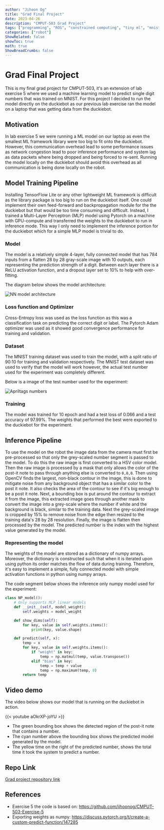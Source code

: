 ```yaml
---
author: "Jihoon Og"
title: "Grad Final Project"
date: 2023-04-26
description: "CMPUT-503 Grad Project"
tags: ["programming", "ROS", "constrained computing", "tiny ml", "mnist"]
categories: ["robot"]
ShowRelated: false
showToc: true
math: true
ShowBreadCrumbs: false
---
```


# Grad Final Project

This is my final grad project for CMPUT-503, it's an extension of lab exercise 5 where we used a machine learning model to predict single digit numbers that was trained on MNIST.
For this project I decided to run the model directly on the duckiebot as our previous lab exercise ran the model on a laptop that was getting data from the duckiebot.

## Motivation

In lab exercise 5 we were running a ML model on our laptop as even the smallest ML framework library were too big to fit onto the duckiebot.
However, this communication overhead lead to some performance issues as network congestion lead to poor inference performance and system lag as data packets where being dropped and being forced to re-sent.
Running the model locally on the duckiebot should avoid this overhead as all communication is being done locally on the robot.

## Model Training Pipeline

Installing TensorFlow Lite or any other lightweight ML framework is difficult as the library package is too big to run on the duckiebot itself.
One could implement their own feed-forward and backpropagation module for the the duckiebot but that would be too time consuming and difficult.
Instead, I trained a Multi-Layer Perceptron (MLP) model using Pytorch on a machine with GPU-compute and transferred the weights to the duckiebot to run in inference mode.
This way I only need to implement the inference portion for the duckiebot which for a simple MLP model is trivial to do.

### Model

The model is a relatively simple 4-layer, fully connected model that has 784 inputs from a flatten 28 by 28 gray-scale image with 10 outputs, each representing the prediction strength of a digit.
Between each layer there is a ReLU activation function, and a dropout layer set to 10% to help with over-fitting.

The diagram below shows the model architecture:

![NN model architecture](/uploads/NN-model-arch.png)

### Loss function and Optimizer

Cross-Entropy loss was used as the loss function as this was a classification task on predicting the correct digit or label.
The Pytorch Adam optimizer was used as it showed good convergence performance for training and validation.

### Dataset

The MNIST training dataset was used to train the model, with a split ratio of 90:10 for training and validation respectively.
The MNIST test dataset was used to verify that the model will work however, the actual test number used for the experiment was completely different.

Below is a image of the test number used for the experiment:

![Apriltags numbers](/uploads/grad-project-tags.png)

### Training

The model was trained for 10 epoch and had a test loss of 0.066 and a test accuracy of 97.99%.
The weights that performed the best were exported to the duckiebot for the experiment.

## Inference Pipeline

To use the model on the robot the image data from the camera must first be pre-processed so that only the grey-scaled number segment is passed to the model.
To do this the raw image is first converted to a HSV color model.
Then the raw image is processed by a mask that only allows the color of the post-it note to pass through anything else is converted to `0,0,0`.
Then using OpenCV finds the largest, non-black contour in the image, this is done to mitigate noise from any background object that has a similar color to the post it note. It also checks the area of the contour to see if it's big enough to be a post it note.
Next, a bounding box is put around the contour to extract it from the image, this extracted image goes through another mask to convert the image into a grey-scale where the number if white and the background is black, similar to the training data.
Next the grey-scaled image is cropped by 15% to remove noise from the edge then resized to the training data's 28 by 28 resolution.
Finally, the image is flatten then processed by the model.
The predicted number is the index with the highest value generated by the model.

### Representing the model

The weights of the model are stored as a dictionary of numpy arrays.
Moreover, the dictionary is constructed such that when it is iterated upon using python its order matches the flow of data during training.
Therefore, it's easy to implement a simple, fully connected model with simple activation functions in python using numpy arrays.

The code segment below shows the inference only numpy model used for the experiment:

```python
class NP_model():
    # Only supports MLP linear models
    def __init__(self, model_weight):
        self.weights = model_weight

    def show_dims(self):
        for key, value in self.weights.items():
            print(key, value.shape)

    def predict(self, x):
        temp = x
        for key, value in self.weights.items():
            if "weight" in key:
                temp = np.matmul(temp, value.transpose())
            elif "bias" in key:
                temp = temp + value
                temp = np.maximum(temp, 0)
        return temp
```

## Video demo

The video below shows our model that is running on the duckiebot in action.

{{< youtube aOkrXP-joYU >}}

- The green bounding box shows the detected region of the post-it note that contains a number.
- The cyan number above the bounding box shows the predicted model generated by the model.
- The yellow time on the right of the predicted number, shows the total time it took the system to predict a number.

## Repo Link

[Grad project repository link](https://github.com/jihoonog/CMPUT-503-Grad-Project)

## References

- Exercise 5 the code is based on: https://github.com/jihoonog/CMPUT-503-Exercise-5
- Exporting weights as numpy: https://discuss.pytorch.org/t/create-a-custom-predict-function/147285